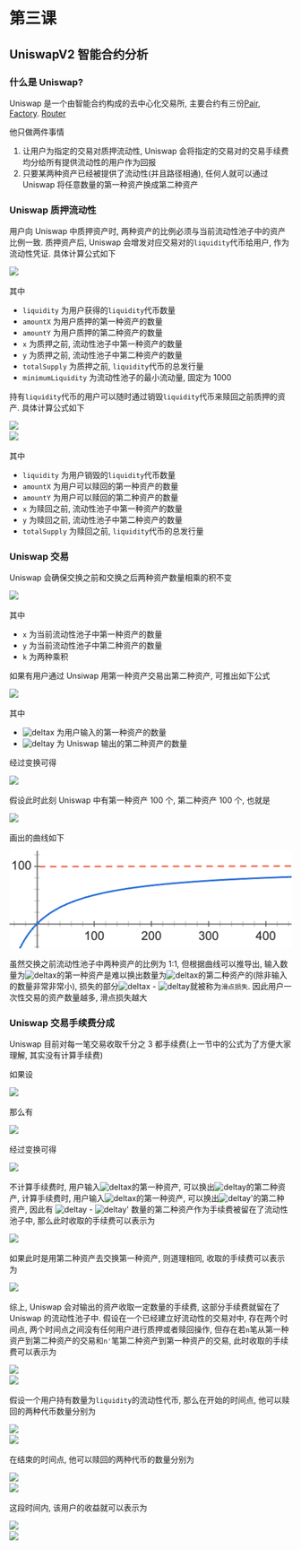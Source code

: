 # 第三课

## UniswapV2 智能合约分析

### 什么是 Uniswap?

Uniswap 是一个由智能合约构成的去中心化交易所, 主要合约有三份[Pair](https://github.com/Uniswap/uniswap-v2-core/blob/master/contracts/UniswapV2Pair.sol), [Factory](https://github.com/Uniswap/uniswap-v2-core/blob/master/contracts/UniswapV2Factory.sol). [Router](https://github.com/Uniswap/uniswap-v2-periphery/blob/master/contracts/UniswapV2Router02.sol)

他只做两件事情

1. 让用户为指定的交易对质押流动性, Uniswap 会将指定的交易对的交易手续费均分给所有提供流动性的用户作为回报
2. 只要某两种资产已经被提供了流动性(并且路径相通), 任何人就可以通过 Uniswap 将任意数量的第一种资产换成第二种资产

### Uniswap 质押流动性

用户向 Uniswap 中质押资产时, 两种资产的比例必须与当前流动性池子中的资产比例一致. 质押资产后, Uniswap 会增发对应交易对的`liquidity`代币给用户, 作为流动性凭证. 具体计算公式如下

<img src="https://render.githubusercontent.com/render/math?math=liquidity%3D%5Cbegin%7Bcases%7D%5Csqrt%7BamountX * amountY%7D - minimumLiquidity%2C%5Cquad totalSupply %3D 0%5C%5C%5Cmin(%5Cfrac%7BamountX%7D%7Bx%7D * totalSupply%2C %5Cfrac%7BamountY%7D%7By%7D * totalSupply)%2C %5Cquad totalSupply %3E 0%5Cend%7Bcases%7D" style="height:60px;">

其中

- `liquidity` 为用户获得的`liquidity`代币数量
- `amountX` 为用户质押的第一种资产的数量
- `amountY` 为用户质押的第二种资产的数量
- `x` 为质押之前, 流动性池子中第一种资产的数量
- `y` 为质押之前, 流动性池子中第二种资产的数量
- `totalSupply` 为质押之前, `liquidity`代币的总发行量
- `minimumLiquidity` 为流动性池子的最小流动量, 固定为 1000

持有`liquidity`代币的用户可以随时通过销毁`liquidity`代币来赎回之前质押的资产. 具体计算公式如下

<img src="https://render.githubusercontent.com/render/math?math=amountX %3D %5Cfrac%7Bliquidity%7D%7BtotalSupply%7D * x" style="height:30px;">
<br/>
<img src="https://render.githubusercontent.com/render/math?math=amountY %3D %5Cfrac%7Bliquidity%7D%7BtotalSupply%7D * y" style="height:30px;">

其中

- `liquidity` 为用户销毁的`liquidity`代币数量
- `amountX` 为用户可以赎回的第一种资产的数量
- `amountY` 为用户可以赎回的第二种资产的数量
- `x` 为赎回之前, 流动性池子中第一种资产的数量
- `y` 为赎回之前, 流动性池子中第二种资产的数量
- `totalSupply` 为赎回之前, `liquidity`代币的总发行量

### Uniswap 交易

Uniswap 会确保交换之前和交换之后两种资产数量相乘的积不变

<img src="https://render.githubusercontent.com/render/math?math=x * y %3D k">

其中

- `x` 为当前流动性池子中第一种资产的数量
- `y` 为当前流动性池子中第二种资产的数量
- `k` 为两种乘积

如果有用户通过 Unsiwap 用第一种资产交易出第二种资产, 可推出如下公式

<img src="https://render.githubusercontent.com/render/math?math=(x %2B %5CDelta x) * (y - %5CDelta y) %3D k" style="height:20px;">

其中

- ![deltax] 为用户输入的第一种资产的数量
- ![deltay] 为 Uniswap 输出的第二种资产的数量

经过变换可得

<img src="https://render.githubusercontent.com/render/math?math=%5CDelta y %3D y - %5Cfrac%7Bk%7D%7Bx %2B %5CDelta x%7D %3D %5Cfrac%7Bx * y %2B %5CDelta x * y - k%7D%7Bx %2B %5CDelta x%7D %3D %5Cfrac%7B%5CDelta x * y%7D%7Bx %2B %5CDelta x%7D" style="height:40px;">

假设此时此刻 Uniswap 中有第一种资产 100 个, 第二种资产 100 个, 也就是

<img src="https://render.githubusercontent.com/render/math?math=%5CDelta y %3D %5Cfrac%7B%5CDelta x \* 100%7D%7B100 %2B %5CDelta x%7D" style="height:40px;">

画出的曲线如下

![](../img/14.png)

虽然交换之前流动性池子中两种资产的比例为 1:1, 但根据曲线可以推导出, 输入数量为![deltax]的第一种资产是难以换出数量为![deltax]的第二种资产的(除非输入的数量非常非常小), 损失的部分![deltax] - ![deltay]就被称为`滑点损失`. 因此用户一次性交易的资产数量越多, 滑点损失越大

### Uniswap 交易手续费分成

Uniswap 目前对每一笔交易收取千分之 3 都手续费(上一节中的公式为了方便大家理解, 其实没有计算手续费)

如果设

<img src="https://render.githubusercontent.com/render/math?math=%5CDelta x%27 %3D %5CDelta x * %5Cfrac%7B997%7D%7B1000%7D">

那么有

<img src="https://render.githubusercontent.com/render/math?math=%5CDelta y%27 %3D %5Cfrac%7B%5CDelta x%27 * y%7D%7Bx %2B %5CDelta x%27%7D">

经过变换可得

<img src="https://render.githubusercontent.com/render/math?math=%5CDelta y%27 %3D %5Cfrac%7B997 * %5CDelta x * y%7D%7B1000 * x %2B 997 * %5CDelta x%7D">

不计算手续费时, 用户输入![deltax]的第一种资产, 可以换出![deltay]的第二种资产, 计算手续费时, 用户输入![deltax]的第一种资产, 可以换出![deltay']的第二种资产, 因此有 ![deltay] - ![deltay'] 数量的第二种资产作为手续费被留在了流动性池子中, 那么此时收取的手续费可以表示为

<img src="https://render.githubusercontent.com/render/math?math=feeXToY %3D %5CDelta y - %5CDelta y%27">

如果此时是用第二种资产去交换第一种资产, 则道理相同, 收取的手续费可以表示为

<img src="https://render.githubusercontent.com/render/math?math=feeYToX %3D %5CDelta x - %5CDelta x%27">

综上, Uniswap 会对输出的资产收取一定数量的手续费, 这部分手续费就留在了 Uniswap 的流动性池子中. 假设在一个已经建立好流动性的交易对中, 存在两个时间点, 两个时间点之间没有任何用户进行质押或者赎回操作, 但存在若`n`笔从第一种资产到第二种资产的交易和`n'`笔第二种资产到第一种资产的交易, 此时收取的手续费可以表示为

<img src="https://render.githubusercontent.com/render/math?math=totalFeeXToY %3D %5Csum_%7Bi%3D1%7D%5En feeXToY_i">
<br/>
<img src="https://render.githubusercontent.com/render/math?math=totalFeeYToX %3D %5Csum_%7Bi%3D1%7D%5E%7Bn%27%7D feeYToX_i">

假设一个用户持有数量为`liquidity`的流动性代币, 那么在开始的时间点, 他可以赎回的两种代币数量分别为

<img src="https://render.githubusercontent.com/render/math?math=amountX %3D %5Cfrac%7Bliquidity%7D%7BtotalSupply%7D * x" style="height:30px;">
<br/>
<img src="https://render.githubusercontent.com/render/math?math=amountY %3D %5Cfrac%7Bliquidity%7D%7BtotalSupply%7D * y" style="height:30px;">

在结束的时间点, 他可以赎回的两种代币的数量分别为

<img src="https://render.githubusercontent.com/render/math?math=amountX %3D %5Cfrac%7Bliquidity%7D%7BtotalSupply%7D * (x %2B totalFeeYToX)" style="height:30px;">
<br/>
<img src="https://render.githubusercontent.com/render/math?math=amountY %3D %5Cfrac%7Bliquidity%7D%7BtotalSupply%7D * (y %2B totalFeeXToY)" style="height:30px;">

这段时间内, 该用户的收益就可以表示为

<img src="https://render.githubusercontent.com/render/math?math=profitX %3D %5Cfrac%7Bliquidity%7D%7BtotalSupply%7D * totalFeeYToX" style="height:30px;">
<br/>
<img src="https://render.githubusercontent.com/render/math?math=profitY %3D %5Cfrac%7Bliquidity%7D%7BtotalSupply%7D * totalFeeXToY" style="height:30px;">

[deltax]: <https://render.githubusercontent.com/render/math?math=%5cDelta x>
[deltay]: <https://render.githubusercontent.com/render/math?math=%5cDelta y>
[deltax']: <https://render.githubusercontent.com/render/math?math=%5cDelta x%27>
[deltay']: <https://render.githubusercontent.com/render/math?math=%5cDelta y%27>
